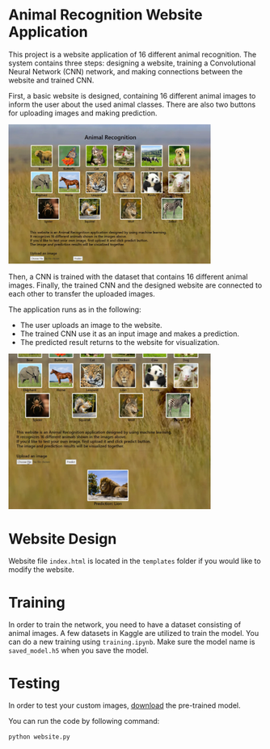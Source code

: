 # Animal Recognition Website Application

This project is a website application of 16 different animal recognition.
The system contains three steps: designing a website, training a Convolutional 
Neural Network (CNN) network, and making connections between the website and trained CNN.

First, a basic website is designed, containing 16 different animal images to 
inform the user about the used animal classes.
There are also two buttons for uploading images and making prediction.

<img src="/images/image1.png" width="400">

Then, a CNN is trained with the dataset that contains 16 different animal images.
Finally, the trained CNN and the designed website are connected to each other 
to transfer the uploaded images.

The application runs as in the following:
* The user uploads an image to the website.
* The trained CNN use it as an input image and makes a prediction.
* The predicted result returns to the website for visualization.

<img src="./images/image2.png" width="400">

# Website Design
Website file `index.html` is located in the `templates` folder if you would like to modify the website.

# Training
In order to train the network, you need to have a dataset consisting of animal images.
A few datasets in Kaggle are utilized to train the model.
You can do a new training using `training.ipynb`.
Make sure the model name is `saved_model.h5` when you save the model.

# Testing
In order to test your custom images, [download]() the pre-trained model.

You can run the code by following command:
    
    python website.py

